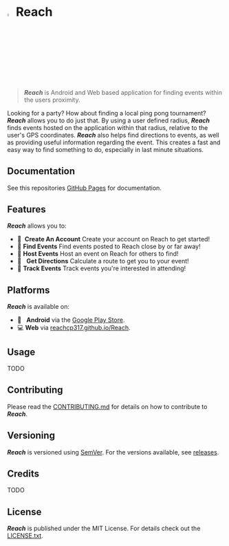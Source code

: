 # <img src="https://raw.githubusercontent.com/ReachCP317/Reach/master/images/party_popper.png" width="4%" height="4%">Reach
>***Reach*** is Android and Web based application for finding events within the users proximity.

Looking for a party? How about finding a local ping pong tournament? ***Reach*** allows you to do just that. By using a user defined radius, ***Reach*** finds events hosted on the application within that radius, relative to the user's GPS coordinates. ***Reach*** also helps find directions to events, as well as providing useful information regarding the event. This creates a fast and easy way to find something to do, especially in last minute situations.

## Documentation
See this repositories [GitHub Pages](https://reachcp317.github.io/Reach/) for documentation.

## Features
***Reach*** allows you to:
- :bust_in_silhouette: &nbsp;**Create An Account** Create your account on Reach to get started!
- :tada: **Find Events** Find events posted to Reach close by or far away!
- :confetti_ball: **Host Events** Host an event on Reach for others to find!
- :round_pushpin: &nbsp;&nbsp;**Get Directions** Calculate a route to get you to your event!
- :page_facing_up: **Track Events** Track events you're interested in attending!

## Platforms
***Reach*** is available on:
- :iphone: &nbsp;&nbsp;**Android** via the [Google Play Store]().
- :computer: **Web** via [reachcp317.github.io/Reach]().

## Usage
TODO

## Contributing
Please read the [CONTRIBUTING.md](CONTRIBUTING.md) for details on
how to contribute to ***Reach***.

## Versioning 
***Reach*** is versioned using [SemVer](http://semver.org/).
For the versions available, see [releases](https://github.com/ReachCP317/Reach/releases).

## Credits
TODO

## License
***Reach*** is published under the MIT License. For details check out the [LICENSE.txt](https://github.com/ReachCP317/Reach/blob/master/LICENSE).
